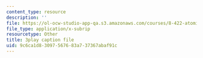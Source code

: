 ```yaml
---
content_type: resource
description: ''
file: https://ol-ocw-studio-app-qa.s3.amazonaws.com/courses/8-422-atomic-and-optical-physics-ii-spring-2013/9c6ca1d83097567683a737367abaf91c_ZEmvTidO7k4.vtt
file_type: application/x-subrip
resourcetype: Other
title: 3play caption file
uid: 9c6ca1d8-3097-5676-83a7-37367abaf91c
---
```

